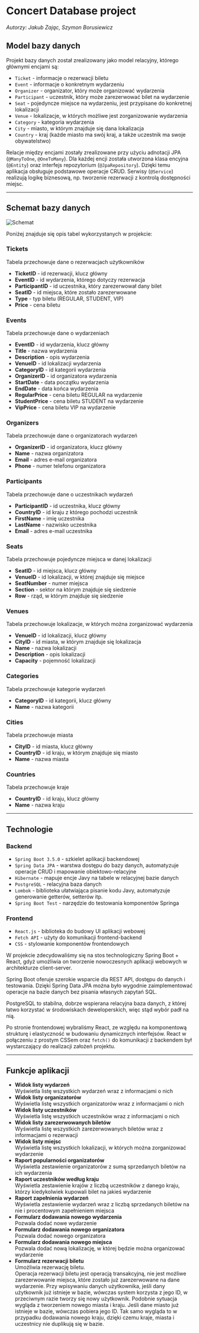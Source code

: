 # Concert Database project

*Autorzy: Jakub Zając, Szymon Borusiewicz*

## Model bazy danych

Projekt bazy danych został zrealizowany jako model relacyjny, którego głównymi encjami są:

- `Ticket` - informacje o rezerwacji biletu
- `Event` - informacje o konkretnym wydarzeniu
- `Organizer` - organizator, który może organizować wydarzenia
- `Participant` - uczestnik, który może zarezerwować bilet na wydarzenie
- `Seat` - pojedyncze miejsce na wydarzeniu, jest przypisane do konkretnej lokalizacji
- `Venue` - lokalizacje, w których możliwe jest zorganizowanie wydarzenia
- `Category` - kategoria wydarzenia
- `City` - miasto, w którym znajduje się dana lokalizacja
- `Country` - kraj (każde miasto ma swój kraj, a także uczestnik ma swoje obywatelstwo)

Relacje między encjami zostały zrealizowane przy użyciu adnotacji JPA (`@ManyToOne`, `@OneToMany`).
Dla każdej encji została utworzona klasa encyjna (`@Entity`) oraz interfejs repozytorium (`@JpaRepository`). Dzięki temu aplikacja obsługuje podstawowe operacje CRUD. Serwisy (`@Service`) realizują logikę biznesową, np. tworzenie rezerwacji z kontrolą dostępności miejsc.

---

## Schemat bazy danych

![Schemat](/doc/Schemat.png)

Poniżej znajduje się opis tabel wykorzystanych w projekcie:

### Tickets
Tabela przechowuje dane o rezerwacjach użytkowników
- **TicketID** - id rezerwacji, klucz główny
- **EventID** - id wydarzenia, którego dotyczy rezerwacja
- **ParticipantID** - id uczestnika, który zarezerwował dany bilet
- **SeatID** - id miejsca, które zostało zarezerwowane
- **Type** - typ biletu (REGULAR, STUDENT, VIP)
- **Price** - cena biletu

### Events
Tabela przechowuje dane o wydarzeniach
- **EventID** - id wydarzenia, klucz główny
- **Title** - nazwa wydarzenia
- **Description** - opis wydarzenia
- **VenueID** - id lokalizacji wydarzenia
- **CategoryID** - id kategorii wydarzenia
- **OrganizerID** - id organizatora wydarzenia
- **StartDate** - data początku wydarzenia
- **EndDate** - data końca wydarzenia
- **RegularPrice** - cena biletu REGULAR na wydarzenie
- **StudentPrice** - cena biletu STUDENT na wydarzenie
- **VipPrice** - cena biletu VIP na wydarzenie

### Organizers
Tabela przechowuje dane o organizatorach wydarzeń
- **OrganizerID** - id organizatora, klucz główny
- **Name** - nazwa organizatora
- **Email** - adres e-mail organizatora
- **Phone** - numer telefonu organizatora

### Participants
Tabela przechowuje dane o uczestnikach wydarzeń
- **ParticipantID** - id uczestnika, klucz główny
- **CountryID** - id kraju z którego pochodzi uczestnik
- **FirstName** - imię uczestnika
- **LastName** - nazwisko uczestnika
- **Email** - adres e-mail uczestnika

### Seats
Tabela przechowuje pojedyncze miejsca w danej lokalizacji
- **SeatID** - id miejsca, klucz główny
- **VenueID** - id lokalizacji, w której znajduje się miejsce
- **SeatNumber** - numer miejsca
- **Section** - sektor na którym znajduje się siedzenie
- **Row** - rząd, w którym znajduje się siedzenie

### Venues
Tabela przechowuje lokalizacje, w których można zorganizować wydarzenia
- **VenueID** - id lokalizacji, klucz główny
- **CityID** - id miasta, w którym znajduje się lokalizacja
- **Name** - nazwa lokalizacji
- **Description** - opis lokalizacji
- **Capacity** - pojemność lokalizacji

### Categories
Tabela przechowuje kategorie wydarzeń
- **CategoryID** - id kategorii, klucz główny
- **Name** - nazwa kategorii

### Cities
Tabela przechowuje miasta
- **CityID** - id miasta, klucz główny
- **CountryID** - id kraju, w którym znajduje się miasto
- **Name** - nazwa miasta

### Countries
Tabela przechowuje kraje
- **CountryID** - id kraju, klucz główny
- **Name** - nazwa kraju

---

## Technologie

### Backend 
- `Spring Boot 3.5.0` - szkielet aplikacji backendowej
- `Spring Data JPA` - warstwa dostępu do bazy danych, automatyzuje operacje CRUD i mapowanie obiektowo-relacyjne
- `Hibernate` - mapuje encje Javy na tabele w relacyjnej bazie danych
- `PostgreSQL` - relacyjna baza danych
- `Lombok` - biblioteka ułatwiająca pisanie kodu Javy, automatyzuje generowanie getterów, setterów itp.
- `Spring Boot Test` - narzędzie do testowania komponentów Springa

### Frontend

- `React.js` - biblioteka do budowy UI aplikacji webowej
- `Fetch API` - użyty do komunikacji frontend-backend
- `CSS` - stylowanie komponentów frontendowych

W projekcie zdecydowaliśmy się na stos technologiczny Spring Boot + React, gdyż umożliwia on tworzenie nowoczesnych aplikacji webowych w architekturze client-server.

Spring Boot oferuje szerokie wsparcie dla REST API, dostępu do danych i testowania. Dzięki Spring Data JPA można było wygodnie zaimplementować operacje na bazie danych bez pisania własnych zapytań SQL.

PostgreSQL to stabilna, dobrze wspierana relacyjna baza danych, z której łatwo korzystać w środowiskach deweloperskich, więc stąd wybór padł na nią.

Po stronie frontendowej wybraliśmy React, ze względu na komponentową strukturę i elastyczność w budowaniu dynamicznych interfejsów. React w połączeniu z prostym CSSem oraz `fetch()` do komunikacji z backendem był wystarczający do realizacji założeń projektu.

---

## Funkcje aplikacji

- **Widok listy wydarzeń**  
Wyświetla listę wszystkich wydarzeń wraz z informacjami o nich
- **Widok listy organizatorów**  
Wyświetla listę wszystkich organizatorów wraz z informacjami o nich
- **Widok listy uczestników**  
Wyświetla listę wszystkich uczestników wraz z informacjami o nich
- **Widok listy zarezerwowanych biletów**  
Wyświetla listę wszystkich zarezerwowanych biletów wraz z informacjami o rezerwacji
- **Widok listy miejsc**  
Wyświetla listę wszystkich lokalizacji, w których można zorganizować wydarzenie
- **Raport popularności organizatorów**  
Wyświetla zestawienie organizatorów z sumą sprzedanych biletów na ich wydarzenia
- **Raport uczestników według kraju**  
Wyświetla zestawienie krajów z liczbą uczestników z danego kraju, którzy kiedykolwiek kupowali bilet na jakieś wydarzenie
- **Raport zapełnienia wydarzeń**  
Wyświetla zestawienie wydarzeń wraz z liczbą sprzedanych biletów na nie i procentowym zapełnieniem miejsca
- **Formularz dodawania nowego wydarzenia**  
Pozwala dodać nowe wydarzenie
- **Formularz dodawania nowego organizatora**  
Pozwala dodać nowego organizatora
- **Formularz dodawania nowego miejsca**  
Pozwala dodać nową lokalizację, w której będzie można organizować wydarzenie
- **Formularz rezerwacji biletu**  
Umożliwia rezerwację biletu.  
Operacja rezerwacji biletu jest operacją transakcyjną, nie jest możliwe zarezerwowanie miejsca, które zostało już zarezerwowane na dane wydarzenie. Przy wpisywaniu danych użytkownika, jeśli dany użytkownik już istnieje w bazie, wówczas system korzysta z jego ID, w przeciwnym razie tworzy się nowy użytkownik. Podobnie sytuacja wygląda z tworzeniem nowego miasta i kraju. Jeśli dane miasto już istnieje w bazie, wówczas pobiera jego ID. Tak samo wygląda to w przypadku dodawania nowego kraju, dzięki czemu kraje, miasta i uczestnicy nie duplikują się w bazie.